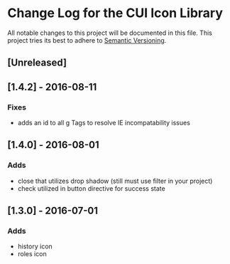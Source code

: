 # Change Log for the CUI Icon Library
All notable changes to this project will be documented in this file.
This project tries its best to adhere to [Semantic Versioning](http://semver.org/).

## [Unreleased]

## [1.4.2] - 2016-08-11
### Fixes
- adds an id to all g Tags to resolve IE incompatability issues

## [1.4.0] - 2016-08-01
### Adds
- close that utilizes drop shadow (still must use filter in your project)
- check utilized in button directive for success state

## [1.3.0] - 2016-07-01
### Adds
- history icon
- roles icon 

